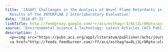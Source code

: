 ```yaml
---
title: '[ASAP] Challenges in the Analysis of Novel Flame Retardants in Indoor Dust:
  Results of the INTERFLAB 2 Interlaboratory Evaluation'
date: '2018-07-31'
linkTitle: http://feedproxy.google.com/~r/acs/esthag/~3/8Lj1Lr8Rpto/acs.est.8b02715
source: 'Environmental Science & Technology: Latest Articles (ACS Publications)'
description: |-
  <p><img src="https://pubs.acs.org/appl/literatum/publisher/achs/journals/content/esthag/0/esthag.ahead-of-print/acs.est.8b02715/20180731/images/medium/es-2018-02715e_0005.gif" alt="TOC Graphic"/></p><div><cite>Environmental Science & Technology</cite></div><div>DOI: 10.1021/acs.est.8b02715</div><div class="feedflare">
  <a href="http://feeds.feedburner.com/~ff/acs/esthag?a=8Lj1Lr8Rpto:uluGmvFlKfU:yIl2AUoC8zA"><img src="http://feeds.feedburner.com/~ff/acs/esthag?d=yIl2AUoC8zA" border="0"></img></a>
---
```


